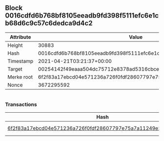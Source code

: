 ## Block 0016cdfd6b768bf8105eeadb9fd398f5111efc6e1cb68d6c9c57c6dedca9d4c2

Attribute | Value
--- | ---
Height | 30883
Hash | 0016cdfd6b768bf8105eeadb9fd398f5111efc6e1cb68d6c9c57c6dedca9d4c2
Timestamp | 2021-04-21T03:21:37+00:00
Target | 00254142f49eaaa504dc75712e8378ad5316cbcead634704b3734b6271167cc4
Merke root | 6f2f83a17ebcd04e571236a726f0fdf28607797e75a7a11249e2cf8255689153
Nonce | 3672295592

```

```

### Transactions

Hash | Amount
--- | ---
[6f2f83a17ebcd04e571236a726f0fdf28607797e75a7a11249e2cf8255689153](6f2f83a17ebcd04e571236a726f0fdf28607797e75a7a11249e2cf8255689153.md) | 10.00000000 SKEPTI 
